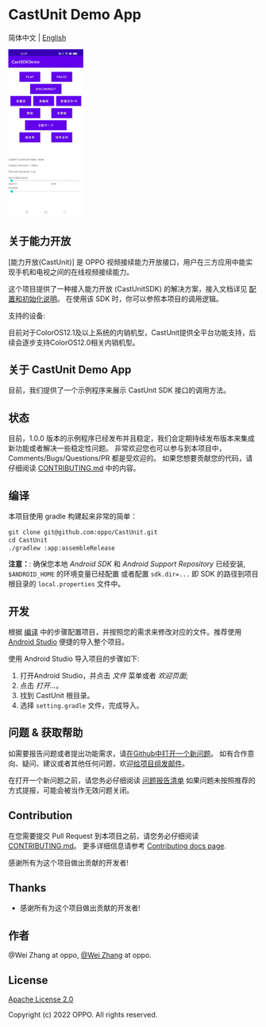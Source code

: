 CastUnit Demo App
=====

简体中文 | [English](./README.md) 

<img src="./screenshots/Screenshot_capture_interface.jpg" alt="运行界面" title="运行界面截图" style="zoom: 33%;" />

## 关于能力开放

[能力开放(CastUnit)] 是 OPPO 视频接续能力开放接口，用户在三方应用中能实现手机和电视之间的在线视频接续能力。

这个项目提供了一种接入能力开放 (CastUnitSDK) 的解决方案，接入文档详见 [配置和初始化说明][CastUnitInstructions]。
在使用该 SDK 时，你可以参照本项目的调用逻辑。



支持的设备:

目前对于ColorOS12.1及以上系统的内销机型，CastUnit提供全平台功能支持，后续会逐步支持ColorOS12.0相关内销机型。



## 关于 CastUnit Demo App
目前，我们提供了一个示例程序来展示 CastUnit SDK 接口的调用方法。

## 状态
目前，1.0.0 版本的示例程序已经发布并且稳定，我们会定期持续发布版本来集成新功能或者解决一些稳定性问题。
非常欢迎您也可以参与到本项目中，Comments/Bugs/Questions/PR 都是受欢迎的。
如果您想要贡献您的代码，请仔细阅读 [CONTRIBUTING.md][contributing] 中的内容。

## 编译
本项目使用 gradle 构建起来非常的简单：

```shell
git clone git@github.com:oppo/CastUnit.git
cd CastUnit
./gradlew :app:assembleRelease
```

**注意：**: 确保您本地 *Android SDK* 和 *Android Support Repository* 已经安装, `$ANDROID_HOME` 的环境变量已经配置
或者配置 `sdk.dir=...` 即 SDK 的路径到项目根目录的 `local.properties` 文件中。

## 开发
根据 [编译](#编译) 中的步骤配置项目，并按照您的需求来修改对应的文件。推荐使用[Android Studio][android-studio] 便捷的导入整个项目。

使用 Android Studio 导入项目的步骤如下:

1. 打开Android Studio，并点击 *文件* 菜单或者 *欢迎页面*;
2. 点击 *打开...*。
3. 找到 CastUnit 根目录。
4. 选择 `setting.gradle` 文件，完成导入。

## 问题 & 获取帮助

如需要报告问题或者提出功能需求，请[在Github中打开一个新问题][open-new-issue]。
如有合作意向、疑问、建议或者其他任何问题，欢迎[给项目组发邮件][discussion]。

在打开一个新问题之前，请您务必仔细阅读 [问题报告清单][issue-reporting-guidelines]
如果问题未按照推荐的方式提报，可能会被当作无效问题关闭。

## Contribution
在您需要提交 Pull Request 到本项目之前，请您务必仔细阅读 [CONTRIBUTING.md][contributing]。
更多详细信息请参考 [Contributing docs page][contributing-page].

感谢所有为这个项目做出贡献的开发者!

## Thanks
* 感谢所有为这个项目做出贡献的开发者!

## 作者
@Wei Zhang at oppo, [@Wei Zhang](https://github.com/zhangweinj) at oppo.

## License
[Apache License 2.0][license]

Copyright (c) 2022 OPPO. All rights reserved.

[CastUnitLink]: https://open.oppomobile.com/newservice/capability?pagename=castunit
[CastUnitInstructions]: https://open.oppomobile.com/wiki/doc#id=10751
[issue-reporting-guidelines]: #
[open-new-issue]: https://github.com/oppo/CastUnit/issues
[android-studio]: https://developer.android.com/studio
[contributing-page]: https://github.com/oppo/CastUnit/blob/main/CONTRIBUTING.md
[discussion]: https://github.com/oppo/CastUnit/issues
[contributing]: https://github.com/oppo/CastUnit/blob/main/CONTRIBUTING.md
[license]: https://www.apache.org/licenses/LICENSE-2.0
